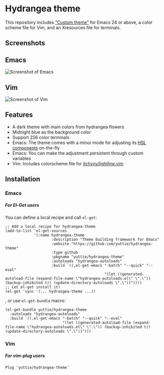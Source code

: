 # Hydrangea theme

This repository includes
["Custom theme"](https://www.gnu.org/software/emacs/manual/html_node/emacs/Custom-Themes.html)
for Emacs 24 or above,
a color scheme file for Vim,
and an Xresources file for terminals.


## Screenshots
## Emacs
![Screenshot of Emacs](https://raw.githubusercontent.com/yuttie/hydrangea-theme/gh-pages/screenshot-elisp.png)
## Vim
![Screenshot of Vim](https://raw.githubusercontent.com/yuttie/hydrangea-theme/gh-pages/screenshot-viml.png)


## Features

* A dark theme with main colors from hydrangea flowers
* Midnight blue as the background color
* Support 256 color terminals
* Emacs: The theme comes with a minor mode for adjusting its [HSL components](https://en.wikipedia.org/wiki/HSL_and_HSV) on-the-fly
* Emacs: You can make the adjustment persistent through custom variables
* Vim: Includes colorscheme file for [itchyny/lightline.vim](https://github.com/itchyny/lightline.vim)


## Installation

### Emacs

##### For El-Get users

You can define a local recipe and call `el-get`:

```elisp
;; Add a local recipe for hydrangea-theme
(add-to-list 'el-get-sources
             '(:name hydrangea-theme
                     :description "Theme building framework for Emacs"
                     :website "https://github.com/yuttie/hydrangea-theme"
                     :type github
                     :pkgname "yuttie/hydrangea-theme"
                     :autoloads "hydrangea-autoloads"
                     :build `((,el-get-emacs "-batch" "--quick" "--eval"
                                             "(let ((generated-autoload-file (expand-file-name \"hydrangea-autoloads.el\" \".\")) (backup-inhibited t)) (update-directory-autoloads \".\"))"))))
;; Let el-get install it!
(el-get 'sync '(... hydrangea-theme ...))
```

, or use `el-get-bundle` macro:
```elisp
(el-get-bundle yuttie/hydrangea-theme
  :autoloads "hydrangea-autoloads"
  :build `((,el-get-emacs "-batch" "--quick" "--eval"
                          "(let ((generated-autoload-file (expand-file-name \"hydrangea-autoloads.el\" \".\")) (backup-inhibited t)) (update-directory-autoloads \".\"))")))
```

### Vim

##### For vim-plug users
```viml
Plug 'yuttie/hydrangea-theme'
```
